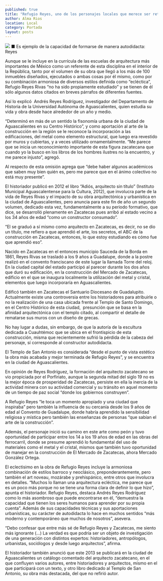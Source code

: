 ```yaml
---
published: true
title: "Refugio Reyes, uno de los personajes locales que merece ser retomado"
author: Alma Rios
location: Local
category: Portada
layout: posts
---
```


![](http://i.imgur.com/Ci3IFXFm.jpg)
■ Es ejemplo de la capacidad de formarse de manera autodidacta: Reyes 

Aunque se le incluye en la currícula de las escuelas de arquitectura más importantes de México como un referente de esta disciplina en el interior de la República, tanto por el volumen de su obra que llegó a los más de 100 inmuebles diseñados, ejecutados o ambas cosas por él mismo, como por su combinación armoniosa de diversos estilos definida como “ecléctica”, Refugio Reyes Rivas “no ha sido propiamente estudiado” y se tienen de él sólo algunos datos citados en breves párrafos de diferentes fuentes.

Así lo explicó  Andrés Reyes Rodríguez, investigador del Departamento de Historia de la Universidad Autónoma de Aguascalientes, quien estudia su vida y obra desde hace alrededor de un año y medio.
 
 “Determinó en más de un sentido la fisonomía urbana de la ciudad de Aguascalientes en su Centro Histórico”, y como aportación al arte de la construcción en la región se le reconoce la incorporación a las edificaciones, del metal como elemento estructural, que luego era revestido por muros y cubiertas, y a veces utilizado ornamentalmente.
“Me parece que se inicia un reconocimiento importante de esta figura zacatecana que cuando yo la busco en los libros de los hombres ilustres no la encuentro, y me parece injusto”, agregó.  

Al respecto de esta omisión agrega que “debe haber algunos académicos que saben muy bien quién es, pero me parece que en el ánimo colectivo no está muy presente”.

El historiador publicó en 2012 el libro “Adiós, arquitecto sin título” (Instituto Municipal Aguascalentense para la Cultura, 2012), que involucra parte de la vida de Reyes Rivas y el impacto de su obra arquitectónica y urbanística en la ciudad de Aguascalientes, pero anuncia para este fin de año un segundo volumen, dedicado esta vez, fundamentalmente a su periodo formativo, que dice, se desarrolló plenamente en Zacatecas pues arribó al estado vecino a los 34 años de edad “como un constructor consumado”.

“El se graduó a sí mismo como arquitecto en Zacatecas, es decir, no se dio un título, me refiero a que aprendió el arte, los secretos, el ABC de la construcción en Zacatecas, entonces, lo que estoy estudiando es cómo fue que aprendió eso”.

Nacido en Zacatecas en el entonces municipio Sauceda de la Borda en 1861, Reyes Rivas se trasladó a los 9 años a Guadalupe, donde a la postre realizó en el convento franciscano de este lugar la llamada Torre del reloj. En la ciudad capital del estado participó al parecer durante los dos años que duró su edificación, en la construcción del Mercado de Zacatecas, edificio en el que se inaugura localmente la utilización del metal y cristal, elementos que luego incorporaría en Aguascalientes.

Edificó también en Zacatecas el Santuario Diocesano de Guadalupito. Actualmente existe una controversia entre los historiadores para atribuirle o no la realización de una casa ubicada frente al Templo de Santo Domingo, en el 
Centro Histórico de esta ciudad,  presunción que se basa en la afinidad arquitectónica con el templo citado, al compartir el detalle de rematarse sus muros con un diseño de grecas.

No hay lugar a dudas, sin embargo, de que la autoría de la escultura dedicada a Cuauhtémoc que se ubica en el frontispicio de esta construcción, misma que recientemente sufrió la pérdida de la cabeza del personaje, sí corresponde al constructor autodidacta.

El Templo de San Antonio es considerada “desde el punto de vista estético la obra más acabada y mejor terminada de Refugio Reyes”, y se encuentra en la ciudad de Aguascalientes.

En opinión de Reyes Rodríguez, la formación del arquitecto zacatecano se vio propiciada por el Porfiriato, aunque la segunda mitad del siglo 19 no es la mejor época de prosperidad de Zacatecas, persiste en ella la inercia de la actividad minera con su actividad comercial y su tránsito en aquel momento de un tiempo de paz social “donde los gobiernos construyen”.

A Refugio Reyes “le toca un momento apropiado y una ciudad que inspiraba” pero también la influencia de su cercanía desde los 9 años de edad al Convento de Guadalupe, donde habría aprendido la sensibilidad religiosa y mística pero también las enseñanzas de personas “que sabían el arte de la construcción”.

Además, el personaje inició su camino en este arte como peón y tuvo oportunidad de participar entre los 14 a los 19 años de edad en las obras del ferrocarril, donde se presume aprendió lo fundamental del uso de materiales como el metal y el cristal, mismos que también tuvo oportunidad de manejar en la construcción de El Mercado de Zacatecas, ahora Mercado González Ortega.

El eclectisimo en la obra de Refugio Reyes incluye la armoniosa combinación de estilos barroco y neoclásico, preponderantemente, pero también el art noveau, mozárabe y prehispánico, entre otros que involucra en detalles. “Muchos lo llaman una arquitectura ecléctica, me parece que es un poco más porque no se tiene una forma clara de definir lo que hizo”, apunta el historiador.
Refugio Reyes, destaca Andrés Reyes Rodríguez como lo más asombroso que puede encontrarse en él, “demuestra la capacidad que tienen los seres humanos para aprender por su propia cuenta”. Además de sus capacidades técnicas y sus aportaciones urbanísticas, su carácter de autodidacta lo hace en muchos sentidos “más moderno y contemporáneo que muchos de nosotros”, asevera.

“Debo confesar que entre más sé de Refugio Reyes y Zacatecas, me siento más ignorante (…) La verdad es que podría ser un objeto de investigación de una generación con distintos expertos: historiadores, antropólogos, urbanistas, sociólogos y desde luego arquitectos”, afirma.

El historiador también anunció que este 2013 se publicará en la ciudad de Aguascalientes un catálogo comentado del arquitecto zacatecano, en el que confluyen varios autores, entre historiadores y arquitectos, mismo en el que participará con un texto, y otro libro dedicado al Templo de San Antonio, su obra más destacada, del que no refirió autor.
